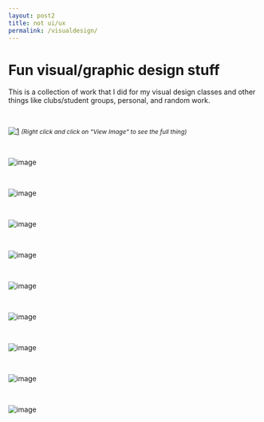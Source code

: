 ```yaml
---
layout: post2
title: not ui/ux
permalink: /visualdesign/
---
```


<h1>Fun visual/graphic design stuff</h1>

This is a collection of work that I did for my visual design classes and other things like clubs/student groups, personal, and random work.

<br>

[![1](/images/posts/megamap.png)](https://wilsontruong.com/images/posts/megamap.png)
<i style="font-size:12px;">(Right click and click on "View Image" to see the full thing)</i>

<br>

![image](/images/posts/infosheet.png)

<br>

![image](/images/posts/kitty.png)

<br>

![image](/images/posts/hackville1.png)

<br>

![image](/images/posts/hackville2.png)

<br>

![image](/images/posts/visual1.gif)

<br>

![image](/images/posts/visual2.gif)

<br>

![image](/images/posts/visual3.png)

<br>

![image](/images/posts/visual4.jpg)

<br>

![image](/images/posts/visual5.png)

<br>
